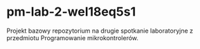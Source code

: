 # pm-lab-2-wel18eq5s1
Projekt bazowy repozytorium na drugie spotkanie laboratoryjne z przedmiotu Programowanie mikrokontrolerów.
